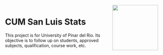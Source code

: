 <img src="CUM SL Stats/logo-horizontal.ico" align="right" height="150" width="150" />

# CUM San Luis Stats <br/>
This project is for University of Pinar del Rio. 
Its objective is to follow up on students, approved subjects, qualification, course work, etc.
